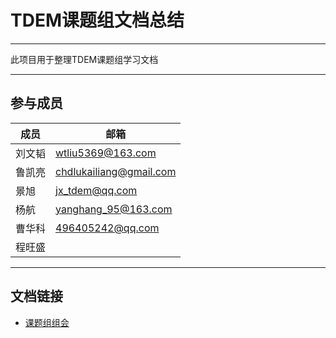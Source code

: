 # TDEM课题组文档总结
****
此项目用于整理TDEM课题组学习文档
****
## 参与成员
|成员|邮箱|
|---|---
|刘文韬|wtliu5369@163.com
|鲁凯亮|chdlukailiang@gmail.com
|景旭|jx_tdem@qq.com
|杨航|yanghang_95@163.com
|曹华科|496405242@qq.com
|程旺盛|
****
## 文档链接
* [课题组组会](https://github.com/tdem-lixiu/TDEM_Document/blob/master/GroupMeeting/README.md)